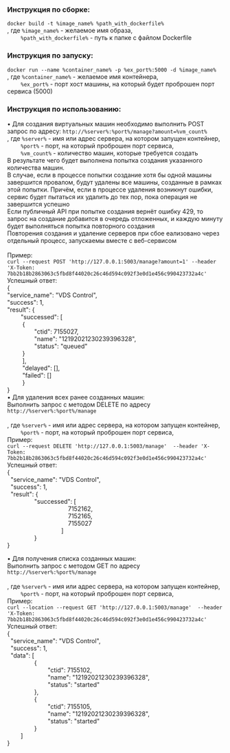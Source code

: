 ### Инструкция по сборке:
`docker build -t %image_name% %path_with_dockerfile%` </br>
, где `%image_name%` - желаемое имя образа, </br>
&nbsp;&nbsp;&nbsp;&nbsp;&nbsp;&nbsp;&nbsp;&nbsp;`%path_with_dockerfile%` - путь к папке с файлом Dockerfile
### Инструкция по запуску:
`docker run --name %container_name% -p %ex_port%:5000 -d %image_name%` </br>
, где `%container_name%` - желаемое имя контейнера, </br>
&nbsp;&nbsp;&nbsp;&nbsp;&nbsp;&nbsp;&nbsp;&nbsp;`%ex_port%` - порт хост машины, на который будет проброшен порт сервиса (5000)</br>
### Инструкция по использованию:
•	Для создания виртуальных машин необходимо выполнить POST запрос по адресу: 
`http://%server%:%port%/manage?amount=%vm_count%`
</br>, где `%server%` - имя или адрес сервера, на котором запущен контейнер, </br>
&nbsp;&nbsp;&nbsp;&nbsp;&nbsp;&nbsp;&nbsp;&nbsp;`%port%` - порт, на который проброшен порт сервиса, </br>
&nbsp;&nbsp;&nbsp;&nbsp;&nbsp;&nbsp;&nbsp;&nbsp;`%vm_count%` - количество машин, которые требуется создать
</br>В результате чего будет выполнена попытка создания указанного количества машин. </br>В случае, если в процессе попытки создание хотя бы одной машины завершится провалом, будут удалены все машины, созданные в рамках этой попытки. Причём, если в процессе удаления возникнут ошибки, сервис будет пытаться их удалить до тех пор, пока операция не завершится успешно
</br>Если публичный API при попытке создания вернёт ошибку 429, то запрос на создание добавится в очередь отложенных, и каждую минуту будет выполняться попытка повторного создания
</br> Повторения создания и удаление серверов при сбое еализовано через отдельный процесс, запускаемы вместе с веб-сервисом
</br>
</br>Пример:  
`curl --request POST 'http://127.0.0.1:5003/manage?amount=1' --header 'X-Token: 7bb2b18b2863063c5fbd8f44020c26c46d594c092f3e0d1e456c990423732a4c'`
</br>Успешный ответ: </br>
{</br>
    "service_name": "VDS Control",</br>
    "success": 1,</br>
    "result": {</br>
&nbsp;&nbsp;&nbsp;&nbsp;&nbsp;&nbsp;&nbsp;&nbsp;"successed": [</br>
&nbsp;&nbsp;&nbsp;&nbsp;&nbsp;&nbsp;&nbsp;&nbsp; {</br>
&nbsp;&nbsp;&nbsp;&nbsp;&nbsp;&nbsp;&nbsp;&nbsp;&nbsp;&nbsp;&nbsp;&nbsp;&nbsp;&nbsp;&nbsp;&nbsp;"ctid": 7155027,</br>
&nbsp;&nbsp;&nbsp;&nbsp;&nbsp;&nbsp;&nbsp;&nbsp;&nbsp;&nbsp;&nbsp;&nbsp;&nbsp;&nbsp;&nbsp;&nbsp;"name": "12192021230239396328",</br>
&nbsp;&nbsp;&nbsp;&nbsp;&nbsp;&nbsp;&nbsp;&nbsp;&nbsp;&nbsp;&nbsp;&nbsp;&nbsp;&nbsp;&nbsp;&nbsp;"status": "queued"</br>
&nbsp;&nbsp;&nbsp;&nbsp;&nbsp;&nbsp;&nbsp;&nbsp;            }</br>
&nbsp;&nbsp;&nbsp;&nbsp;&nbsp;&nbsp;&nbsp;&nbsp;        ],</br>
&nbsp;&nbsp;&nbsp;&nbsp;&nbsp;&nbsp;&nbsp;&nbsp;        "delayed": [],</br>
&nbsp;&nbsp;&nbsp;&nbsp;&nbsp;&nbsp;&nbsp;&nbsp;        "failed": []</br>
&nbsp;&nbsp;&nbsp;&nbsp;&nbsp;&nbsp;&nbsp;&nbsp;    }</br>
}</br>
•	Для удаления всех ранее созданных машин: </br>
Выполнить запрос с методом DELETE по адресу `http://%server%:%port%/manage` </br>
</br>, где `%server%` - имя или адрес сервера, на котором запущен контейнер, </br>
&nbsp;&nbsp;&nbsp;&nbsp;&nbsp;&nbsp;&nbsp;&nbsp;`%port%` - порт, на который проброшен порт сервиса, </br>
Пример: </br>
`curl --request DELETE 'http://127.0.0.1:5003/manage' 
--header 'X-Token: 7bb2b18b2863063c5fbd8f44020c26c46d594c092f3e0d1e456c990423732a4c'` </br>
Успешный ответ: </br>
{ </br>
&nbsp;&nbsp;"service_name": "VDS Control", </br>
&nbsp;&nbsp;"success": 1,</br>
&nbsp;&nbsp;"result": {</br>
&nbsp;&nbsp;&nbsp;&nbsp;&nbsp;&nbsp;&nbsp;&nbsp;&nbsp;&nbsp;&nbsp;&nbsp;&nbsp;&nbsp;&nbsp;&nbsp;"successed": [</br>
&nbsp;&nbsp;&nbsp;&nbsp;&nbsp;&nbsp;&nbsp;&nbsp;&nbsp;&nbsp;&nbsp;&nbsp;&nbsp;&nbsp;&nbsp;&nbsp;&nbsp;&nbsp;&nbsp;&nbsp;&nbsp;&nbsp;&nbsp;&nbsp;&nbsp;&nbsp;&nbsp;&nbsp;&nbsp;&nbsp;&nbsp;&nbsp;&nbsp;&nbsp;&nbsp;&nbsp;7152162,</br>
&nbsp;&nbsp;&nbsp;&nbsp;&nbsp;&nbsp;&nbsp;&nbsp;&nbsp;&nbsp;&nbsp;&nbsp;&nbsp;&nbsp;&nbsp;&nbsp;&nbsp;&nbsp;&nbsp;&nbsp;&nbsp;&nbsp;&nbsp;&nbsp;&nbsp;&nbsp;&nbsp;&nbsp;&nbsp;&nbsp;&nbsp;&nbsp;&nbsp;&nbsp;&nbsp;&nbsp;7152165,</br>
&nbsp;&nbsp;&nbsp;&nbsp;&nbsp;&nbsp;&nbsp;&nbsp;&nbsp;&nbsp;&nbsp;&nbsp;&nbsp;&nbsp;&nbsp;&nbsp;&nbsp;&nbsp;&nbsp;&nbsp;&nbsp;&nbsp;&nbsp;&nbsp;&nbsp;&nbsp;&nbsp;&nbsp;&nbsp;&nbsp;&nbsp;&nbsp;&nbsp;&nbsp;&nbsp;&nbsp;7155027</br>
&nbsp;&nbsp;&nbsp;&nbsp;&nbsp;&nbsp;&nbsp;&nbsp;&nbsp;&nbsp;&nbsp;&nbsp;&nbsp;&nbsp;&nbsp;&nbsp;&nbsp;&nbsp;&nbsp;&nbsp;&nbsp;&nbsp;&nbsp;&nbsp;&nbsp;&nbsp;&nbsp;&nbsp;&nbsp;&nbsp;&nbsp;&nbsp;]</br>
&nbsp;&nbsp;&nbsp;&nbsp;&nbsp;&nbsp;&nbsp;&nbsp;&nbsp;&nbsp;&nbsp;&nbsp;&nbsp;&nbsp;&nbsp;&nbsp;}</br>
}</br>

•	Для получения списка созданных машин: </br>
Выполнить запрос с методом GET по адресу `http://%server%:%port%/manage` </br>
</br>, где `%server%` - имя или адрес сервера, на котором запущен контейнер, </br>
&nbsp;&nbsp;&nbsp;&nbsp;&nbsp;&nbsp;&nbsp;&nbsp;`%port%` - порт, на который проброшен порт сервиса, </br>
Пример: </br> 
`curl --location --request GET 'http://127.0.0.1:5003/manage' 
--header 'X-Token: 7bb2b18b2863063c5fbd8f44020c26c46d594c092f3e0d1e456c990423732a4c'` </br>
Успешный ответ: </br>
{</br>
&nbsp;&nbsp;"service_name": "VDS Control",</br>
&nbsp;&nbsp;"success": 1,</br>
&nbsp;&nbsp;"data": [</br>
&nbsp;&nbsp;&nbsp;&nbsp;&nbsp;&nbsp;&nbsp;&nbsp;&nbsp;&nbsp;&nbsp;&nbsp;&nbsp;&nbsp;&nbsp;&nbsp;{</br>
&nbsp;&nbsp;&nbsp;&nbsp;&nbsp;&nbsp;&nbsp;&nbsp;&nbsp;&nbsp;&nbsp;&nbsp;&nbsp;&nbsp;&nbsp;&nbsp;&nbsp;&nbsp;&nbsp;&nbsp;&nbsp;&nbsp;&nbsp;&nbsp;"ctid": 7155102,</br>
&nbsp;&nbsp;&nbsp;&nbsp;&nbsp;&nbsp;&nbsp;&nbsp;&nbsp;&nbsp;&nbsp;&nbsp;&nbsp;&nbsp;&nbsp;&nbsp;&nbsp;&nbsp;&nbsp;&nbsp;&nbsp;&nbsp;&nbsp;&nbsp;"name": "12192021230239396328",</br>
&nbsp;&nbsp;&nbsp;&nbsp;&nbsp;&nbsp;&nbsp;&nbsp;&nbsp;&nbsp;&nbsp;&nbsp;&nbsp;&nbsp;&nbsp;&nbsp;&nbsp;&nbsp;&nbsp;&nbsp;&nbsp;&nbsp;&nbsp;&nbsp;"status": "started"</br>
&nbsp;&nbsp;&nbsp;&nbsp;&nbsp;&nbsp;&nbsp;&nbsp;&nbsp;&nbsp;&nbsp;&nbsp;&nbsp;&nbsp;&nbsp;&nbsp;},</br>
&nbsp;&nbsp;&nbsp;&nbsp;&nbsp;&nbsp;&nbsp;&nbsp;&nbsp;&nbsp;&nbsp;&nbsp;&nbsp;&nbsp;&nbsp;&nbsp;{</br>
&nbsp;&nbsp;&nbsp;&nbsp;&nbsp;&nbsp;&nbsp;&nbsp;&nbsp;&nbsp;&nbsp;&nbsp;&nbsp;&nbsp;&nbsp;&nbsp;&nbsp;&nbsp;&nbsp;&nbsp;&nbsp;&nbsp;&nbsp;&nbsp;"ctid": 7155105,</br>
&nbsp;&nbsp;&nbsp;&nbsp;&nbsp;&nbsp;&nbsp;&nbsp;&nbsp;&nbsp;&nbsp;&nbsp;&nbsp;&nbsp;&nbsp;&nbsp;&nbsp;&nbsp;&nbsp;&nbsp;&nbsp;&nbsp;&nbsp;&nbsp;"name": "12192021230239396328",</br>
&nbsp;&nbsp;&nbsp;&nbsp;&nbsp;&nbsp;&nbsp;&nbsp;&nbsp;&nbsp;&nbsp;&nbsp;&nbsp;&nbsp;&nbsp;&nbsp;&nbsp;&nbsp;&nbsp;&nbsp;&nbsp;&nbsp;&nbsp;&nbsp;"status": "started"</br>
&nbsp;&nbsp;&nbsp;&nbsp;&nbsp;&nbsp;&nbsp;&nbsp;&nbsp;&nbsp;&nbsp;&nbsp;&nbsp;&nbsp;&nbsp;&nbsp;}</br>
&nbsp;&nbsp;&nbsp;&nbsp;&nbsp;&nbsp;&nbsp;&nbsp;]</br>
}</br>

